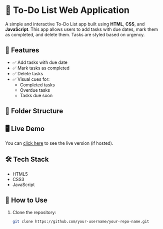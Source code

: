 # 📝 To-Do List Web Application

A simple and interactive To-Do List app built using **HTML**, **CSS**, and **JavaScript**. This app allows users to add tasks with due dates, mark them as completed, and delete them. Tasks are styled based on urgency.

## 🚀 Features

- ✅ Add tasks with due date
- ✅ Mark tasks as completed
- ✅ Delete tasks
- ✅ Visual cues for:
  - Completed tasks
  - Overdue tasks
  - Tasks due soon

## 📂 Folder Structure
     

## 🖥️ Live Demo

You can [click here](#) to see the live version (if hosted).

## 🛠️ Tech Stack

- HTML5
- CSS3
- JavaScript

## 📌 How to Use

1. Clone the repository:
   ```bash
   git clone https://github.com/your-username/your-repo-name.git

